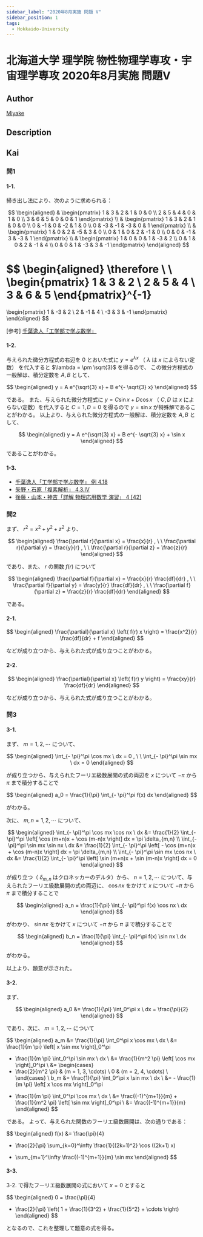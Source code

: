 ```yaml
---
sidebar_label: "2020年8月実施 問題 V"
sidebar_position: 1
tags:
  - Hokkaido-University
---
```

# 北海道大学 理学院 物性物理学専攻・宇宙理学専攻 2020年8月実施 問題V

## **Author**
[Miyake](https://miyake.github.io/exams/index.html)

## **Description**

## **Kai**
### 問1
#### 1-1.
掃き出し法により、次のように求められる：

$$
  \begin{aligned}
  &
  \begin{pmatrix}
  1 & 3 & 2 & 1 & 0 & 0 \\
  2 & 5 & 4 & 0 & 1 & 0 \\
  3 & 6 & 5 & 0 & 0 & 1
  \end{pmatrix}
  \\
  &
  \begin{pmatrix}
  1 &  3 &  2 &  1 & 0 & 0 \\
  0 & -1 &  0 & -2 & 1 & 0 \\
  0 & -3 & -1 & -3 & 0 & 1
  \end{pmatrix}
  \\
  &
  \begin{pmatrix}
  1 & 0 &  2 & -5 &  3 & 0 \\
  0 & 1 &  0 &  2 & -1 & 0 \\
  0 & 0 & -1 &  3 & -3 & 1
  \end{pmatrix}
  \\
  &
  \begin{pmatrix}
  1 & 0 & 0 &  1 & -3 &  2 \\
  0 & 1 & 0 &  2 & -1 &  4 \\
  0 & 0 & 1 & -3 &  3 & -1
  \end{pmatrix}
  \end{aligned}
$$

$$
  \begin{aligned}
  \therefore \ \ 
  \begin{pmatrix}
  1 & 3 & 2 \\
  2 & 5 & 4 \\
  3 & 6 & 5
  \end{pmatrix}^{-1}
  =
  \begin{pmatrix}
   1 & -3 &  2 \\
   2 & -1 &  4 \\
  -3 &  3 & -1
  \end{pmatrix}
  \end{aligned}
$$

<p>
[参考]
<a href="https://www.amazon.co.jp/dp/490381419X/ref=nosim?tag=msscee0a-22">
千葉逸人「工学部で学ぶ数学」
</a>
</p>

#### 1-2.
与えられた微分方程式の右辺を $0$ とおいた式に
$y=e^{\lambda x}$ （ $\lambda$ は $x$ によらない定数）
を代入すると $\lambda = \pm \sqrt{3}$ を得るので、
この微分方程式の一般解は、積分定数を $A,B$ として、

$$
\begin{aligned}
y = A e^{\sqrt{3} x} + B e^{- \sqrt{3} x}
\end{aligned}
$$

である。
また、与えられた微分方程式に $y = C \sin x + D \cos x$
（ $C,D$ は $x$ によらない定数）を代入すると
$C=1,D=0$ を得るので $y = \sin x$ が特殊解であることがわかる。
以上より、与えられた微分方程式の一般解は、積分定数を $A,B$ として、

$$
\begin{aligned}
y = A e^{\sqrt{3} x} + B e^{- \sqrt{3} x} + \sin x
\end{aligned}
$$

であることがわかる。

#### 1-3.

<ul>
  <li>
  <a href="https://www.amazon.co.jp/dp/490381419X/ref=nosim?tag=msscee0a-22">
    千葉逸人「工学部で学ぶ数学」 例 4.18
  </a>
  </li>
  <li>
  <a href="https://www.amazon.co.jp/dp/4785310898/ref=nosim?tag=msscee0a-22">
    矢野・石原「複素解析」 4.3.IV
  </a>
  </li>
  <li>
  <a href="https://www.amazon.co.jp/dp/4320031423/ref=nosim?tag=msscee0a-22">
    後藤・山本・神吉「詳解 物理応用数学 演習」 4 [42]
  </a>
  </li>
</ul>

### 問2
まず、 $r^2 = x^2 + y^2 + z^2$ より、

$$
\begin{aligned}
\frac{\partial r}{\partial x} = \frac{x}{r}
, \ \ 
\frac{\partial r}{\partial y} = \frac{y}{r}
, \ \ 
\frac{\partial r}{\partial z} = \frac{z}{r}
\end{aligned}
$$

であり、また、 $r$ の関数 $f(r)$ について

$$
\begin{aligned}
\frac{\partial f}{\partial x} = \frac{x}{r} \frac{df}{dr}
, \ \ 
\frac{\partial f}{\partial y} = \frac{y}{r} \frac{df}{dr}
, \ \ 
\frac{\partial f}{\partial z} = \frac{z}{r} \frac{df}{dr}
\end{aligned}
$$

である。

#### 2-1.

$$
\begin{aligned}
\frac{\partial}{\partial x} \left( f(r) x \right)
= \frac{x^2}{r} \frac{df}{dr} + f
\end{aligned}
$$

などが成り立つから、与えられた式が成り立つことがわかる。

#### 2-2.

$$
\begin{aligned}
\frac{\partial}{\partial x} \left( f(r) y \right)
= \frac{xy}{r} \frac{df}{dr}
\end{aligned}
$$

などが成り立つから、与えられた式が成り立つことがわかる。

### 問3
#### 3-1.
まず、 $m = 1, 2, \cdots$ について、

$$
\begin{aligned}
\int_{- \pi}^\pi \cos mx \ dx = 0
, \ \ 
\int_{- \pi}^\pi \sin mx \ dx = 0
\end{aligned}
$$

が成り立つから、与えられたフーリエ級数展開の式の両辺を
$x$ について $- \pi$ から $\pi$ まで積分することで

$$
\begin{aligned}
a_0 = \frac{1}{\pi} \int_{- \pi}^\pi f(x) dx
\end{aligned}
$$

がわかる。

次に、 $m,n = 1, 2, \cdots$ について、

$$
\begin{aligned}
\int_{- \pi}^\pi \cos mx \cos nx \ dx
&= \frac{1}{2} \int_{- \pi}^\pi \left[ \cos (m+n)x + \cos (m-n)x \right] dx
= \pi \delta_{m,n}
\\
\int_{- \pi}^\pi \sin mx \sin nx \ dx
&= \frac{1}{2} \int_{- \pi}^\pi \left[ - \cos (m+n)x + \cos (m-n)x \right] dx
= \pi \delta_{m,n}
\\
\int_{- \pi}^\pi \sin mx \cos nx \ dx
&= \frac{1}{2} \int_{- \pi}^\pi \left[ \sin (m+n)x + \sin (m-n)x \right] dx
= 0
\end{aligned}
$$

が成り立つ（ $\delta_{m,n}$ はクロネッカーのデルタ）から、
$n = 1, 2, \cdots$ について、与えられたフーリエ級数展開の式の両辺に、
$\cos nx$ をかけて $x$ について $- \pi$ から $\pi$ まで積分することで

$$
\begin{aligned}
a_n = \frac{1}{\pi} \int_{- \pi}^\pi f(x) \cos nx \ dx
\end{aligned}
$$

がわかり、
$\sin nx$ をかけて $x$ について $- \pi$ から $\pi$ まで積分することで

$$
\begin{aligned}
b_n = \frac{1}{\pi} \int_{- \pi}^\pi f(x) \sin nx \ dx
\end{aligned}
$$

がわかる。

以上より、題意が示された。

#### 3-2.
まず、

$$
\begin{aligned}
a_0 &= \frac{1}{\pi} \int_0^\pi x \ dx = \frac{\pi}{2}
\end{aligned}
$$

であり、次に、 $m = 1, 2, \cdots$ について

$$
\begin{aligned}
a_m
&= \frac{1}{\pi} \int_0^\pi x \cos mx \ dx
\\
&= \frac{1}{m \pi} \left[ x \sin mx \right]_0^\pi
- \frac{1}{m \pi} \int_0^\pi \sin mx \ dx
\\
&= \frac{1}{m^2 \pi} \left[ \cos mx \right]_0^\pi
\\
&= \begin{cases}
- \frac{2}{m^2 \pi} & (m = 1, 3, \cdots) \\
0                   & (m = 2, 4, \cdots) \\
\end{cases}
\\
b_m
&= \frac{1}{\pi} \int_0^\pi x \sin mx \ dx
\\
&= - \frac{1}{m \pi} \left[ x \cos mx \right]_0^\pi
+ \frac{1}{m \pi} \int_0^\pi \cos mx \ dx
\\
&= \frac{(-1)^{m+1}}{m} + \frac{1}{m^2 \pi} \left[ \sin mx \right]_0^\pi
\\
&= \frac{(-1)^{m+1}}{m}
\end{aligned}
$$

である。
よって、与えられた関数のフーリエ級数展開は、次の通りである：

$$
\begin{aligned}
f(x)
&= \frac{\pi}{4}
- \frac{2}{\pi} \sum_{k=0}^\infty \frac{1}{(2k+1)^2} \cos ((2k+1) x)
+ \sum_{m=1}^\infty \frac{(-1)^{m+1}}{m} \sin mx
\end{aligned}
$$

#### 3-3.
3-2. で得たフーリエ級数展開の式において $x=0$ とすると

$$
\begin{aligned}
0
= \frac{\pi}{4}
- \frac{2}{\pi} \left( 1 + \frac{1}{3^2} + \frac{1}{5^2} + \cdots \right)
\end{aligned}
$$

となるので、これを整理して題意の式を得る。